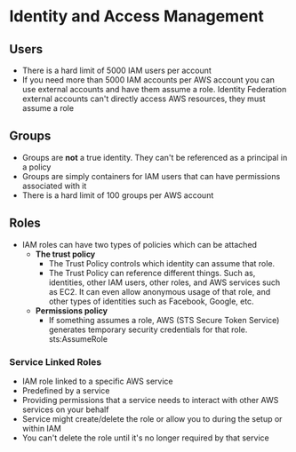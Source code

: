 # Identity and Access Management

## Users

- There is a hard limit of 5000 IAM users per account
- If you need more than 5000 IAM accounts per AWS account you can use external accounts and have them assume a role. Identity Federation external accounts can't directly access AWS resources, they must assume a role

## Groups

- Groups are **not** a true identity. They can't be referenced as a principal in a policy
- Groups are simply containers for IAM users that can have permissions associated with it
- There is a hard limit of 100 groups per AWS account

## Roles

- IAM roles can have two types of policies which can be attached
  - **The trust policy**
    - The Trust Policy controls which identity can assume that role.
    - The Trust Policy can reference different things. Such as, identities, other IAM users, other roles, and AWS services such as EC2. It can even allow anonymous usage of that role, and other types of identities such as Facebook, Google, etc.
  - **Permissions policy**
    - If something assumes a role, AWS (STS Secure Token Service) generates temporary security credentials for that role. sts:AssumeRole

### Service Linked Roles

- IAM role linked to a specific AWS service
- Predefined by a service
- Providing permissions that a service needs to interact with other AWS services on your behalf
- Service might create/delete the role or allow you to during the setup or within IAM
- You can't delete the role until it's no longer required by that service